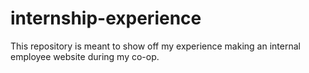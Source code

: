 # internship-experience
This repository is meant to show off my experience making an internal employee website during my co-op.
